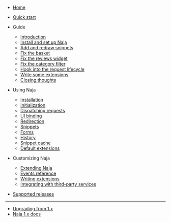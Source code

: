 - [Home](/)

- [Quick start](quick-start.md)

- Guide
  - [Introduction](guide/00-introduction.md)
  - [Install and set up Naja](guide/01-install-setup-naja.md)
  - [Add and redraw snippets](guide/02-add-redraw-snippets.md)
  - [Fix the basket](guide/03-fix-basket.md)
  - [Fix the reviews widget](guide/04-fix-reviews-widget.md)
  - [Fix the category filter](guide/05-fix-category-filter.md)
  - [Hook into the request lifecycle](guide/06-hook-into-request-lifecycle.md)
  - [Write some extensions](guide/07-extensions.md)
  - [Closing thoughts](guide/08-closing-thoughts.md)

- Using Naja
  - [Installation](installation.md)
  - [Initialization](initialization.md)
  - [Dispatching requests](dispatch.md)
  - [UI binding](ui-binding.md)
  - [Redirection](redirection.md)
  - [Snippets](snippets.md)
  - [Forms](forms.md)
  - [History](history.md)
  - [Snippet cache](snippet-cache.md)
  - [Default extensions](extensions-default.md)

- Customizing Naja
  - [Extending Naja](extensibility.md)
  - [Events reference](events.md)
  - [Writing extensions](extensions-custom.md)
  - [Integrating with third-party services](extensions-integration.md)

- [Supported releases](support.md)

---

- [Upgrading from 1.x](upgrade-from-1.md)
- [Naja 1.x docs](/1.x/)
